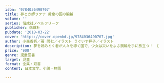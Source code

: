 ```yaml
---
isbn: '9784036490707'
title: 夢とき師ファナ 黄泉の国の腕輪
volume: ''
series: 偕成社ノベルフリーク
publisher: 偕成社
pubdate: '2018-03-22'
cover: 'https://cover.openbd.jp/9784036490707.jpg'
author: 小森香折／著 問七／イラスト うぐいす祥子／イラスト
description: 夢を読みとく者が人々を導く国で、少女は災いをよぶ腕輪を手に旅立つ！　ひとりの少女が国をゆるがす陰謀にたちむかうファンタジー。
price: '900'
genre: 児童図書
target: 児童
format: 全集・双書
content: 日本文学、小説・物語

---
```

